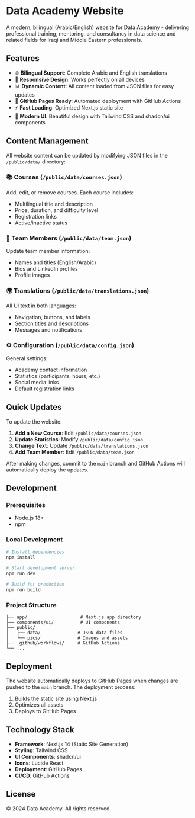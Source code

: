 # Data Academy Website

A modern, bilingual (Arabic/English) website for Data Academy - delivering professional training, mentoring, and consultancy in data science and related fields for Iraqi and Middle Eastern professionals.

## Features

- 🌐 **Bilingual Support**: Complete Arabic and English translations
- 📱 **Responsive Design**: Works perfectly on all devices
- 📊 **Dynamic Content**: All content loaded from JSON files for easy updates
- 🚀 **GitHub Pages Ready**: Automated deployment with GitHub Actions
- ⚡ **Fast Loading**: Optimized Next.js static site
- 🎨 **Modern UI**: Beautiful design with Tailwind CSS and shadcn/ui components

## Content Management

All website content can be updated by modifying JSON files in the `/public/data/` directory:

### 📚 Courses (`/public/data/courses.json`)
Add, edit, or remove courses. Each course includes:
- Multilingual title and description
- Price, duration, and difficulty level
- Registration links
- Active/inactive status

### 👥 Team Members (`/public/data/team.json`)
Update team member information:
- Names and titles (English/Arabic)
- Bios and LinkedIn profiles
- Profile images

### 🌍 Translations (`/public/data/translations.json`)
All UI text in both languages:
- Navigation, buttons, and labels
- Section titles and descriptions
- Messages and notifications

### ⚙️ Configuration (`/public/data/config.json`)
General settings:
- Academy contact information
- Statistics (participants, hours, etc.)
- Social media links
- Default registration links

## Quick Updates

To update the website:

1. **Add a New Course**: Edit `/public/data/courses.json`
2. **Update Statistics**: Modify `/public/data/config.json`
3. **Change Text**: Update `/public/data/translations.json`
4. **Add Team Member**: Edit `/public/data/team.json`

After making changes, commit to the `main` branch and GitHub Actions will automatically deploy the updates.

## Development

### Prerequisites
- Node.js 18+
- npm

### Local Development
```bash
# Install dependencies
npm install

# Start development server
npm run dev

# Build for production
npm run build
```

### Project Structure
```
├── app/                    # Next.js app directory
├── components/ui/          # UI components
├── public/
│   ├── data/              # JSON data files
│   └── pics/              # Images and assets
├── .github/workflows/     # GitHub Actions
└── ...
```

## Deployment

The website automatically deploys to GitHub Pages when changes are pushed to the `main` branch. The deployment process:

1. Builds the static site using Next.js
2. Optimizes all assets
3. Deploys to GitHub Pages

## Technology Stack

- **Framework**: Next.js 14 (Static Site Generation)
- **Styling**: Tailwind CSS
- **UI Components**: shadcn/ui
- **Icons**: Lucide React
- **Deployment**: GitHub Pages
- **CI/CD**: GitHub Actions

## License

© 2024 Data Academy. All rights reserved.